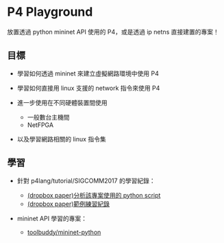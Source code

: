 # P4 Playground

放置透過 python mininet API 使用的 P4，或是透過 ip netns 直接建置的專案！

## 目標

* 學習如何透過 mininet 來建立虛擬網路環境中使用 P4
* 學習如何直接用 linux 支援的 network 指令來使用 P4
* 進一步使用在不同硬體裝置間使用
    * 一般數台主機間
    * NetFPGA

* 以及學習網路相關的 linux 指令集

## 學習

* 針對 p4lang/tutorial/SIGCOMM2017 的學習紀錄：
    * [(dropbox paper)分析該專案使用的 python script](https://paper.dropbox.com/doc/P4-Tutorial-Python-Script-ERSVmVruRIjcoiFlUpj4T)
    * [(dropbox paper)範例練習紀錄](https://paper.dropbox.com/doc/SIGCOMM-2017-P4-Tutorial-FRFhXsQ8biI6uSeYIRhHn)
    
* mininet API 學習的專案：
    * [toolbuddy/mininet-python](https://github.com/toolbuddy/mininet-python)
